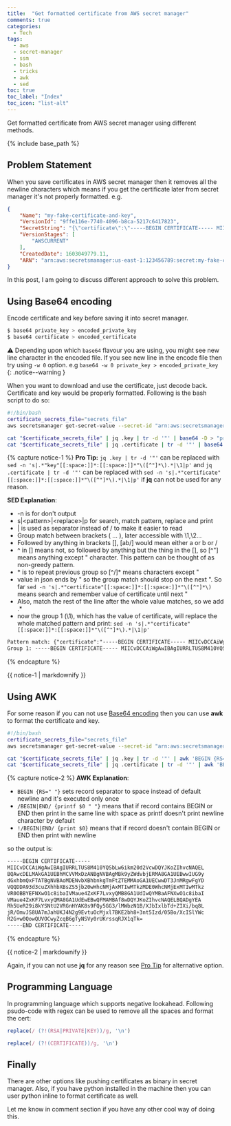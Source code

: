 ```yaml
---
title:  "Get formatted certificate from AWS secret manager"
comments: true
categories: 
  - Tech
tags:
  - aws
  - secret-manager
  - ssm
  - bash
  - tricks
  - awk
  - sed
toc: true
toc_label: "Index"
toc_icon: "list-alt"
---
```


Get formatted certificate from AWS secret manager using different methods.

{% include base_path %}

## Problem Statement

When you save certificates in AWS secret manager then it removes all the newline characters which means if you get the certificate later from secret manager it's not properly formatted. e.g.

```json
{
    "Name": "my-fake-certificate-and-key",
    "VersionId": "9ffe116e-7740-4096-b8ca-5217c6417823",
    "SecretString": "{\"certificate\":\"-----BEGIN CERTIFICATE----- MIICvDCCAiWgAwIBAgIURRLTUS8M410YQSbLw6ikm20d2VcwDQYJKoZIhvcNAQEL BQAwcDELMAkGA1UEBhMCVVMxDzANBgNVBAgMBk9yZWdvbjERMA8GA1UEBwwIUG9y dGxhbmQxFTATBgNVBAoMDENvbXBhbnkgTmFtZTEMMAoGA1UECwwDT3JnMRgwFgYD VQQDDA93d3cuZXhhbXBsZS5jb20wHhcNMjAxMTIwMTkzMDE0WhcNMjExMTIwMTkz VR0OBBYEFNXwO1c8ibaIVMaue4ZxKF7LvxyQMB8GA1UdIwQYMBaAFNXwO1c8ibaI VMaue4ZxKF7LvxyQMA8GA1UdEwEB/wQFMAMBAf8wDQYJKoZIhvcNAQELBQADgYEA Rh5UeR29i8kYSNtU2VRGnHYAK8s9FQy5GG3/lMWbzN1B/XJbIxlbTd+ZIXi/bq8L jR/OmvJS8UA7mJahUKJ4N2g9EvtuOcMjxl7BKE2bh8+3nt5Izd/05Bo/XcISlYWc R2G+w0QowQUVOCwyZcqB6gTyNSVy0rUKrssqRJX1qTk= -----END CERTIFICATE-----\", \"key\": \"-----BEGIN RSA PRIVATE KEY----- MIIC1DBOBgkqhkiG9w0BBQ0wQTApBgkqhkiG9w0BBQwwHAQIZ5X0htdHmJECAggA MAwGCCqGSIb3DQIJBQAwFAYIKoZIhvcNAwcECNFM5lixm1GfBIICgIBtV5Ig0h0I 8wzJfx4ffO3fjsy/qDg14zj5rHK3QlT11SW92AFrMYvmkKNzVBb8pOK1yQFjrM8m 9QBa1Kr3rfQ1CPiljm6XJahLKZ5ev/FmvQEx9KNo7be55+KAJ0uo+S+xRdgMP/Nf lecSRWGns30VsESDrXA9fbt8jdNyNEEAkMruAMajHNzSgQcOWHERt/Go6nWnEYBJ gifV6uSnCZXO6BZFYI28cubimX5LRISJY4HFDwp/desFJkzgPk5VWyrvOS2hYbW/ z9dgW4/lONK9cv/ktL9Yz9ZwmxlX9xGoPGC0hZ+U3nM1L6S322DC9wW23oYTbOE4 FOd+GTIAEXA07/o3chg09J7b+8aGw7ehN+P6WTO5n+pCLaV7Vg63hmodiktcp8VQ FS/iOVg1OhcE5gIKxbptrc5gryBrsX38WNuXryTBzJkHiptAbi99AfdlelaDA+iN QQn/QgWuPRQ= -----END RSA PRIVATE KEY-----\"}",
    "VersionStages": [
        "AWSCURRENT"
    ],
    "CreatedDate": 1603049779.11,
    "ARN": "arn:aws:secretsmanager:us-east-1:123456789:secret:my-fake-certificate-and-key-XQuwafs"
}
```

In this post, I am going to discuss different approach to solve this problem.

## Using Base64 encoding

Encode certificate and key before saving it into secret manager.

```bash
$ base64 private_key > encoded_private_key
$ base64 certificate > encoded_certificate
```

:warning: Depending upon which `base64` flavour you are using, you might see new line character in the encoded file. If you see new line in the encode file then try using `-w 0` option. e.g `base64 -w 0 private_key > encoded_private_key`
{: .notice--warning }

When you want to download and use the certificate, just decode back. Certificate and key would be properly formatted. Following is the bash script to do so:

```bash
#!/bin/bash
certificate_secrets_file="secrets_file"
aws secretsmanager get-secret-value --secret-id "arn:aws:secretsmanager:us-east-1:123456789:secret:my-fake-certificate-and-key-XQuwafs" --query "SecretString" --output text > "$certificate_secrets_file"

cat "$certificate_secrets_file" | jq .key | tr -d '"' | base64 -D > "private_key"
cat "$certificate_secrets_file" | jq .certificate | tr -d '"' | base64 -D > "certificate"
```

{% capture notice-1 %}
**Pro Tip:** `jq .key | tr -d '"'` can be replaced with `sed -n 's|.*"key"[[:space:]]*:[[:space:]]*"\([^"]*\).*|\1|p'` and `jq .certificate | tr -d '"'` can be replaced with `sed -n 's|.*"certificate"[[:space:]]*:[[:space:]]*"\([^"]*\).*|\1|p'` if **jq** can not be used for any reason.

**SED Explanation**:

- -n is for don't output
- s\|\<pattern\>\|\<replace\>\|p for search, match pattern, replace and print
- \| is used as separator instead of / to make it easier to read
- Group match between brackets \( ... \), later accessible with \1,\2...
- Followed by anything in brackets [], [ab/] would mean either a or b or /
- ^ in [] means not, so followed by anything but the thing in the [], so [^\"] means anything except \" character. This pattern can be thought of as non-greedy pattern.
- \* is to repeat previous group so [^/]* means characters except \"
- value in json ends by \" so the group match should stop on the next \". So far `sed -n 's|.*"certificate"[[:space:]]*:[[:space:]]*"\([^"]*\)` means search and remember value of certificate until next \"
- Also, match the rest of the line after the whole value matches, so we add .*
- now the group 1 (\1), which has the value of certificate, will replace the whole matched pattern and print: `sed -n 's|.*"certificate"[[:space:]]*:[[:space:]]*"\([^"]*\).*|\1|p'`

```html
Pattern match: {"certificate":"-----BEGIN CERTIFICATE----- MIICvDCCAiWgAwIBAgIURRLTUS8M410YQSbLw6ikm20d2VcwDQYJKoZIhvcNAQEL BQAwcDELMAkGA1UEBhMCVVMxDzANBgNVBAgMBk9yZWdvbjERMA8GA1UEBwwIUG9y dGxhbmQxFTATBgNVBAoMDENvbXBhbnkgTmFtZTEMMAoGA1UECwwDT3JnMRgwFgYD VQQDDA93d3cuZXhhbXBsZS5jb20wHhcNMjAxMTIwMTkzMDE0WhcNMjExMTIwMTkz VR0OBBYEFNXwO1c8ibaIVMaue4ZxKF7LvxyQMB8GA1UdIwQYMBaAFNXwO1c8ibaI VMaue4ZxKF7LvxyQMA8GA1UdEwEB/wQFMAMBAf8wDQYJKoZIhvcNAQELBQADgYEA Rh5UeR29i8kYSNtU2VRGnHYAK8s9FQy5GG3/lMWbzN1B/XJbIxlbTd+ZIXi/bq8L jR/OmvJS8UA7mJahUKJ4N2g9EvtuOcMjxl7BKE2bh8+3nt5Izd/05Bo/XcISlYWc R2G+w0QowQUVOCwyZcqB6gTyNSVy0rUKrssqRJX1qTk= -----END CERTIFICATE-----", "key": "-----BEGIN RSA PRIVATE KEY----- MIIC1DBOBgkqhkiG9w0BBQ0wQTApBgkqhkiG9w0BBQwwHAQIZ5X0htdHmJECAggA MAwGCCqGSIb3DQIJBQAwFAYIKoZIhvcNAwcECNFM5lixm1GfBIICgIBtV5Ig0h0I 8wzJfx4ffO3fjsy/qDg14zj5rHK3QlT11SW92AFrMYvmkKNzVBb8pOK1yQFjrM8m 9QBa1Kr3rfQ1CPiljm6XJahLKZ5ev/FmvQEx9KNo7be55+KAJ0uo+S+xRdgMP/Nf lecSRWGns30VsESDrXA9fbt8jdNyNEEAkMruAMajHNzSgQcOWHERt/Go6nWnEYBJ gifV6uSnCZXO6BZFYI28cubimX5LRISJY4HFDwp/desFJkzgPk5VWyrvOS2hYbW/ z9dgW4/lONK9cv/ktL9Yz9ZwmxlX9xGoPGC0hZ+U3nM1L6S322DC9wW23oYTbOE4 FOd+GTIAEXA07/o3chg09J7b+8aGw7ehN+P6WTO5n+pCLaV7Vg63hmodiktcp8VQ FS/iOVg1OhcE5gIKxbptrc5gryBrsX38WNuXryTBzJkHiptAbi99AfdlelaDA+iN QQn/QgWuPRQ= -----END RSA PRIVATE KEY-----"}
Group 1: -----BEGIN CERTIFICATE----- MIICvDCCAiWgAwIBAgIURRLTUS8M410YQSbLw6ikm20d2VcwDQYJKoZIhvcNAQEL BQAwcDELMAkGA1UEBhMCVVMxDzANBgNVBAgMBk9yZWdvbjERMA8GA1UEBwwIUG9y dGxhbmQxFTATBgNVBAoMDENvbXBhbnkgTmFtZTEMMAoGA1UECwwDT3JnMRgwFgYD VQQDDA93d3cuZXhhbXBsZS5jb20wHhcNMjAxMTIwMTkzMDE0WhcNMjExMTIwMTkz VR0OBBYEFNXwO1c8ibaIVMaue4ZxKF7LvxyQMB8GA1UdIwQYMBaAFNXwO1c8ibaI VMaue4ZxKF7LvxyQMA8GA1UdEwEB/wQFMAMBAf8wDQYJKoZIhvcNAQELBQADgYEA Rh5UeR29i8kYSNtU2VRGnHYAK8s9FQy5GG3/lMWbzN1B/XJbIxlbTd+ZIXi/bq8L jR/OmvJS8UA7mJahUKJ4N2g9EvtuOcMjxl7BKE2bh8+3nt5Izd/05Bo/XcISlYWc R2G+w0QowQUVOCwyZcqB6gTyNSVy0rUKrssqRJX1qTk= -----END CERTIFICATE-----
```
{% endcapture %}

<div class="notice--info" id="notice1">
  {{ notice-1 | markdownify }}
</div>

## Using AWK

For some reason if you can not use [Base64 encoding](#using-base64-encoding) then you can use **awk** to format the certificate and key.

```bash
#!/bin/bash
certificate_secrets_file="secrets_file"
aws secretsmanager get-secret-value --secret-id "arn:aws:secretsmanager:us-east-1:123456789:secret:my-fake-certificate-and-key-XQuwafs" --query "SecretString" --output text > "$certificate_secrets_file"

cat "$certificate_secrets_file" | jq .key | tr -d '"' | awk 'BEGIN {RS=" "} /BEGIN|END|RSA|PRIVATE/ {printf $0 " "}; !/BEGIN|END|RSA|PRIVATE/ {print $0}' > "private_key"
cat "$certificate_secrets_file" | jq .certificate | tr -d '"' | awk 'BEGIN {RS=" "} /BEGIN|END/ {printf $0 " "}; !/BEGIN|END/ {print $0}' > "certificate"
```

{% capture notice-2 %}
**AWK Explanation**:

- `BEGIN {RS=" "}` sets record separator to space instead of default newline and it's executed only once
- `/BEGIN|END/ {printf $0 " "}` means that if record contains BEGIN or END then print in the same line with space as printf doesn't print newline character by default
- `!/BEGIN|END/ {print $0}` means that if record doesn't contain BEGIN or END then print with newline

so the output is:
```html
-----BEGIN CERTIFICATE-----
MIICvDCCAiWgAwIBAgIURRLTUS8M410YQSbLw6ikm20d2VcwDQYJKoZIhvcNAQEL
BQAwcDELMAkGA1UEBhMCVVMxDzANBgNVBAgMBk9yZWdvbjERMA8GA1UEBwwIUG9y
dGxhbmQxFTATBgNVBAoMDENvbXBhbnkgTmFtZTEMMAoGA1UECwwDT3JnMRgwFgYD
VQQDDA93d3cuZXhhbXBsZS5jb20wHhcNMjAxMTIwMTkzMDE0WhcNMjExMTIwMTkz
VR0OBBYEFNXwO1c8ibaIVMaue4ZxKF7LvxyQMB8GA1UdIwQYMBaAFNXwO1c8ibaI
VMaue4ZxKF7LvxyQMA8GA1UdEwEBwQFMAMBAf8wDQYJKoZIhvcNAQELBQADgYEA
Rh5UeR29i8kYSNtU2VRGnHYAK8s9FQy5GG3/lMWbzN1B/XJbIxlbTd+ZIXi/bq8L
jR/OmvJS8UA7mJahUKJ4N2g9EvtuOcMjxl7BKE2bh8+3nt5Izd/05Bo/XcISlYWc
R2G+w0QowQUVOCwyZcqB6gTyNSVy0rUKrssqRJX1qTk=
-----END CERTIFICATE-----
```
{% endcapture %}

<div class="notice--info" id="notice2">
  {{ notice-2 | markdownify }}
</div>

Again, if you can not use **jq** for any reason see [Pro Tip](#notice1) for alternative option.

## Programming Language

In programming language which supports negative lookahead. Following psudo-code with regex can be used to remove all the spaces and format the cert:

```javascript
replace(/ (?!(RSA|PRIVATE|KEY))/g, '\n')

replace(/ (?!(CERTIFICATE))/g, '\n')
```

## Finally

There are other options like pushing certificates as binary in secret manager. Also, if you have python installed in the machine then you can user python inline to format certificate as well.

Let me know in comment section if you have any other cool way of doing this.
